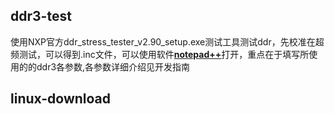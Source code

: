 ## ddr3-test

使用NXP官方ddr_stress_tester_v2.90_setup.exe测试工具测试ddr，先校准在超频测试，可以得到.inc文件，可以使用软件<u>**notepad++**</u>打开，重点在于填写所使用的的ddr3各参数,各参数详细介绍见开发指南

## linux-download

